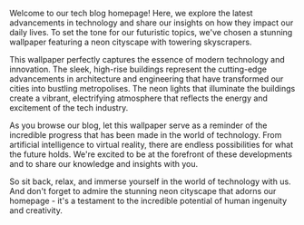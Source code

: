 <!--
Write me content for website with wallpaper "A neon cityscape with futuristic skyscrapers for a tech blog homepage"
-->

<!--font:Poppins.-->

Welcome to our tech blog homepage! Here, we explore the latest advancements in technology and share our insights on how they impact our daily lives. To set the tone for our futuristic topics, we've chosen a stunning wallpaper featuring a neon cityscape with towering skyscrapers.

This wallpaper perfectly captures the essence of modern technology and innovation. The sleek, high-rise buildings represent the cutting-edge advancements in architecture and engineering that have transformed our cities into bustling metropolises. The neon lights that illuminate the buildings create a vibrant, electrifying atmosphere that reflects the energy and excitement of the tech industry.

As you browse our blog, let this wallpaper serve as a reminder of the incredible progress that has been made in the world of technology. From artificial intelligence to virtual reality, there are endless possibilities for what the future holds. We're excited to be at the forefront of these developments and to share our knowledge and insights with you.

So sit back, relax, and immerse yourself in the world of technology with us. And don't forget to admire the stunning neon cityscape that adorns our homepage - it's a testament to the incredible potential of human ingenuity and creativity.
